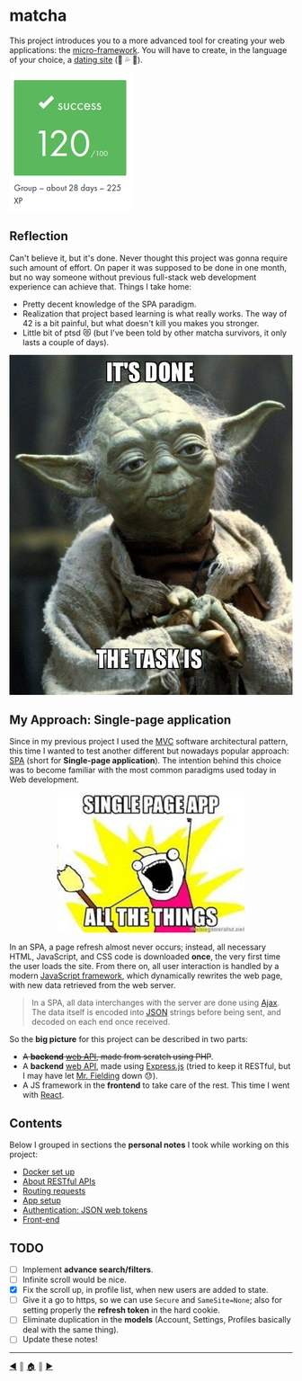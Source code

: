 # matcha
This project introduces you to a more advanced tool for creating your web applications: the [micro-framework](https://en.wikipedia.org/wiki/Microframework). You will have to create, in the language of your choice, a [dating site](https://en.wikipedia.org/wiki/Online_dating_service) (🍆 💦 🍑).

![image](./README/images/evaled.png)

## Reflection
Can't believe it, but it's done. Never thought this project was gonna require such amount of effort. On paper it was supposed to be done in one month, but no way someone without previous full-stack web development experience can achieve that. Things I take home:

* Pretty decent knowledge of the SPA paradigm.
* Realization that project based learning is what really works. The way of 42 is a bit painful, but what doesn't kill you makes you stronger.
* Little bit of ptsd 😻 (but I've been told by other matcha survivors, it only lasts a couple of days).

![image](./README/images/yoda.png)

## My Approach: Single-page application
Since in my previous project I used the [MVC](https://en.wikipedia.org/wiki/Model%E2%80%93view%E2%80%93controller) software architectural pattern, this time I wanted to test another different but nowadays popular approach: [SPA](https://en.wikipedia.org/wiki/Single-page_application) (short for **Single-page application**). The intention behind this choice was to become familiar with the most common paradigms used today in Web development.

<p align="center"><img src="./README/images/spa_all.jpeg" height="250" /></p>

In an SPA, a page refresh almost never occurs; instead, all necessary HTML, JavaScript, and CSS code is downloaded **once**, the very first time the user loads the site. From there on, all user interaction is handled by a modern [JavaScript framework](https://en.wikipedia.org/wiki/Single-page_application#JavaScript_frameworks), which dynamically rewrites the web page, with new data retrieved from the web server.

> In a SPA, all data interchanges with the server are done using [Ajax](https://en.wikipedia.org/wiki/Ajax_(programming)). The data itself is encoded into [JSON](https://en.wikipedia.org/wiki/JSON) strings before being sent, and decoded on each end once received.

So the **big picture** for this project can be described in two parts:

* ~~A **backend** [web API](https://en.wikipedia.org/wiki/Web_API), made from scratch using PHP~~.
* A **backend** [web API](https://en.wikipedia.org/wiki/Web_API), made using [Express.js](http://expressjs.com/) (tried to keep it RESTful, but I may have let [Mr. Fielding](https://en.wikipedia.org/wiki/Roy_Fielding) down 😓).
* A JS framework in the **frontend** to take care of the rest. This time I went with [React](https://reactjs.org/).

## Contents
Below I grouped in sections the **personal notes** I took while working on this project:

* [Docker set up](./README/docker.md)
* [About RESTful APIs](./README/restful.md)
* [Routing requests](./README/router.md)
* [App setup](./README/setup.md)
* [Authentication: JSON web tokens](./README/jwt.md)
* [Front-end](./README/front-end.md)

## TODO
- [ ] Implement **advance search/filters**.
- [ ] Infinite scroll would be nice.
- [x] Fix the scroll up, in profile list, when new users are added to state.
- [ ] Give it a go to https, so we can use `Secure` and `SameSite=None`; also for setting properly the **refresh token** in the hard cookie.
- [ ] Eliminate duplication in the **models** (Account, Settings, Profiles basically deal with the same thing).
- [ ] Update these notes!

---
[:arrow_backward:][back] ║ [:house:][home] ║ [:arrow_forward:][next]

<!-- navigation -->
[home]: #
[back]: #
[next]: ./README/docker.md